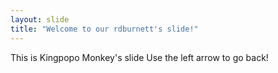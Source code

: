 ```yaml
---
layout: slide
title: "Welcome to our rdburnett's slide!"
---
```

This is Kingpopo Monkey's slide
Use the left arrow to go back!
